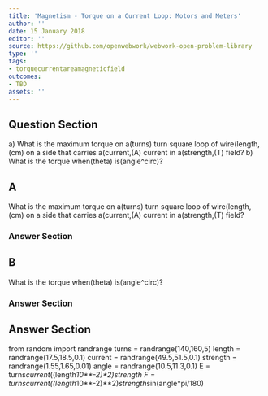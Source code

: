 ```yaml
---
title: 'Magnetism - Torque on a Current Loop: Motors and Meters'
author: ''
date: 15 January 2018
editor: ''
source: https://github.com/openwebwork/webwork-open-problem-library
type: ''
tags:
- torquecurrentareamagneticfield
outcomes:
- TBD
assets: ''
---
```


## Question Section 

a) What is the maximum torque on a(turns) turn square loop of wire(length,(cm) on a side that carries a(current,(A) current in a(strength,(T) field?
b) What is the torque when(theta) is(angle^circ)?
## A
What is the maximum torque on a(turns) turn square loop of wire(length,(cm) on a side that carries a(current,(A) current in a(strength,(T) field?
### Answer Section
## B
What is the torque when(theta) is(angle^circ)?
### Answer Section


## Answer Section

from random import randrange
turns = randrange(140,160,5)
length = randrange(17.5,18.5,0.1)
current = randrange(49.5,51.5,0.1)
strength = randrange(1.55,1.65,0.01)
angle = randrange(10.5,11.3,0.1)
E = turns*current*((length*10**-2)**2)*strength
F = turns*current*((length*10**-2)**2)*strength*sin(angle*pi/180)